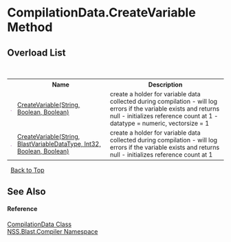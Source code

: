 # CompilationData.CreateVariable Method 
 


## Overload List
&nbsp;<table><tr><th></th><th>Name</th><th>Description</th></tr><tr><td>![Public method](media/pubmethod.gif "Public method")</td><td><a href="c7e59989-48cd-2140-a8c3-025d1af780db.md">CreateVariable(String, Boolean, Boolean)</a></td><td>
create a holder for variable data collected during compilation - will log errors if the variable exists and returns null - initializes reference count at 1 - datatype = numeric, vectorsize = 1</td></tr><tr><td>![Public method](media/pubmethod.gif "Public method")</td><td><a href="ad066d03-ce3c-04b5-55d1-ee754d3f2439.md">CreateVariable(String, BlastVariableDataType, Int32, Boolean, Boolean)</a></td><td>
create a holder for variable data collected during compilation - will log errors if the variable exists and returns null - initializes reference count at 1</td></tr></table>&nbsp;
<a href="#compilationdata.createvariable-method">Back to Top</a>

## See Also


#### Reference
<a href="52667f7e-8dc6-6543-e265-fdc90d6834fa.md">CompilationData Class</a><br /><a href="26a25caa-f50b-92ad-f15c-dbb9db1493ae.md">NSS.Blast.Compiler Namespace</a><br />